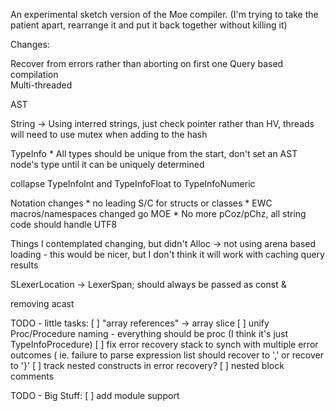 
An experimental sketch version of the Moe compiler. (I'm trying to take the patient apart, rearrange it and put it back together without killing it)


Changes:

Recover from errors rather than aborting on first one
Query based compilation  
Multi-threaded

AST

String -> Using interred strings, just check pointer rather than HV, threads will need to use mutex when adding to the hash

TypeInfo 
	* All types should be unique from the start, don't set an AST node's type until it can be uniquely determined 

collapse TypeInfoInt and TypeInfoFloat to TypeInfoNumeric 

Notation changes
	* no leading S/C for structs or classes
	* EWC macros/namespaces changed go MOE
	* No more pCoz/pChz, all string code should handle UTF8

Things I contemplated changing, but didn't
Alloc -> not using arena based loading - this would be nicer, but I don't think it will work with caching query results

SLexerLocation -> LexerSpan; should always be passed as const &

removing
acast 


TODO - little tasks:
[ ] "array references" -> array slice
[ ] unify Proc/Procedure naming - everything should be proc (I think it's just TypeInfoProcedure)
[ ] fix error recovery stack to synch with multiple error outcomes ( ie. failure to parse expression list should recover to ',' or recover to '}'
[ ] track nested constructs in error recovery?
[ ] nested block comments


TODO - Big Stuff:
[ ] add module support
